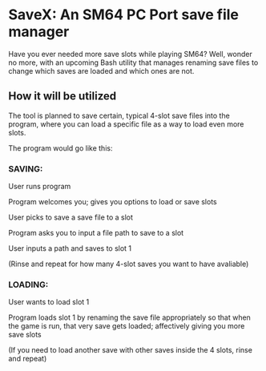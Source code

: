 # SaveX: An SM64 PC Port save file manager

Have you ever needed more save slots while playing SM64? Well, wonder no more, with an upcoming Bash utility that manages renaming save files to change which saves are loaded and which ones are not.

## How it will be utilized
The tool is planned to save certain, typical 4-slot save files into the program, where you can load a specific file as a way to load even more slots.

The program would go like this:

### SAVING:

User runs program

Program welcomes you; gives you options to load or save slots

User picks to save a save file to a slot

Program asks you to input a file path to save to a slot

User inputs a path and saves to slot 1

(Rinse and repeat for how many 4-slot saves you want to have avaliable)

### LOADING:

User wants to load slot 1

Program loads slot 1 by renaming the save file appropriately so that when the game is run, that very save gets loaded; affectively giving you more save slots

(If you need to load another save with other saves inside the 4 slots, rinse and repeat)

